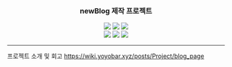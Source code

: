 <h3 align="center">newBlog 제작 프로젝트</h2>
<p align="center">
<img src="https://img.shields.io/badge/-typescript-3178C6?style=for-the-badge&logo=typescript&logoColor=48a0eb">
<img src="https://img.shields.io/badge/-React-20232a?style=for-the-badge&logo=React&logoColor=61dafb">
<img src="https://img.shields.io/badge/-Next.js-000000?style=for-the-badge&logo=nextdotjs&logoColor=white"><br/>
  <img src="https://img.shields.io/badge/-Supabase-ffca28?style=for-the-badge&logo=supabase&logoColor=red">
  <img src="https://img.shields.io/badge/-TailwindCSS-647f8d?style=for-the-badge&logo=tailwindcss&logoColor=06B6D4">
  <img src="https://img.shields.io/badge/-ZUSTAND-5c1f70?style=for-the-badge">
</p>
<hr>

프로젝트 소개 및 회고
https://wiki.yoyobar.xyz/posts/Project/blog_page
